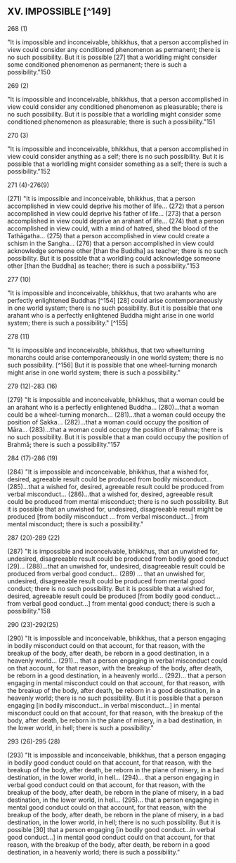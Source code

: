## XV. IMPOSSIBLE [^149]

268 (1)

"It is impossible and inconceivable, bhikkhus, that a person accomplished in view could consider any conditioned phenomenon as permanent; there is no such possibility. But it is possible [27] that a worldling might consider some conditioned phenomenon as permanent; there is such a possibility."150

269 (2)

"It is impossible and inconceivable, bhikkhus, that a person accomplished in view could consider any conditioned phenomenon as pleasurable; there is no such possibility. But it is possible that a worldling might consider some conditioned phenomenon as pleasurable; there is such a possibility."151

270 (3)

"It is impossible and inconceivable, bhikkhus, that a person accomplished in view could consider anything as a self; there is no such possibility. But it is possible that a worldling might consider something as a self; there is such a possibility."152

271 (4)-276(9)

(271) "It is impossible and inconceivable, bhikkhus, that a person accomplished in view could deprive his mother of life... (272) that a person accomplished in view could deprive his father of life... (273) that a person accomplished in view could deprive an arahant of life... (274) that a person accomplished in view could, with a mind of hatred, shed the blood of the Tathāgatha... (275) that a person accomplished in view could create a schism in the Sangha... (276) that a person accomplished in view could acknowledge someone other [than the Buddha] as teacher; there is no such possibility. But it is possible that a worldling could acknowledge someone other [than the Buddha] as teacher; there is such a possibility."153

277 (10)

"It is impossible and inconceivable, bhikkhus, that two arahants who are perfectly enlightened Buddhas [^154] [28] could arise contemporaneously in one world system; there is no such possibility. But it is possible that one arahant who is a perfectly enlightened Buddha might arise in one world system; there is such a possibility." [^155]

278 (11)

"It is impossible and inconceivable, bhikkhus, that two wheelturning monarchs could arise contemporaneously in one world system; there is no such possibility. [^156] But it is possible that one wheel-turning monarch might arise in one world system; there is such a possibility."

279 (12)-283 (16)

(279) "It is impossible and inconceivable, bhikkhus, that a woman could be an arahant who is a perfectly enlightened Buddha... (280)...that a woman could be a wheel-turning monarch... (281)...that a woman could occupy the position of Sakka... (282)...that a woman could occupy the position of Māra... (283)...that a woman could occupy the position of Brahma; there is no such possibility. But it is possible that a man could occupy the position of Brahmā; there is such a possibility."157

284 (17)-286 (19)

(284) "It is impossible and inconceivable, bhikkhus, that a wished for, desired, agreeable result could be produced from bodily misconduct... (285)...that a wished for, desired, agreeable result could be produced from verbal misconduct... (286)...that a wished for, desired, agreeable result could be produced from mental misconduct; there is no such possibility. But it is possible that an unwished for, undesired, disagreeable result might be produced [from bodily misconduct ... from verbal misconduct...] from mental misconduct; there is such a possibility."

287 (20)-289 (22)

(287) "It is impossible and inconceivable, bhikkhus, that an unwished for, undesired, disagreeable result could be produced from bodily good conduct [29]... (288)...that an unwished for,
undesired, disagreeable result could be produced from verbal good conduct... (289) ... that an unwished for, undesired, disagreeable result could be produced from mental good conduct; there is no such possibility. But it is possible that a wished for, desired, agreeable result could be produced [from bodily good conduct... from verbal good conduct...] from mental good conduct; there is such a possibility."158

290 (23)-292(25)

(290) "It is impossible and inconceivable, bhikkhus, that a person engaging in bodily misconduct could on that account, for that reason, with the breakup of the body, after death, be reborn in a good destination, in a heavenly world... (291)... that a person engaging in verbal misconduct could on that account, for that reason, with the breakup of the body, after death, be reborn in a good destination, in a heavenly world... (292)... that a person engaging in mental misconduct could on that account, for that reason, with the breakup of the body, after death, be reborn in a good destination, in a heavenly world; there is no such possibility. But it is possible that a person engaging [in bodily misconduct...in verbal misconduct...] in mental misconduct could on that account, for that reason, with the breakup of the body, after death, be reborn in the plane of misery, in a bad destination, in the lower world, in hell; there is such a possibility."

293 (26)-295 (28)

(293) "It is impossible and inconceivable, bhikkhus, that a person engaging in bodily good conduct could on that account, for that reason, with the breakup of the body, after death, be reborn in the plane of misery, in a bad destination, in the lower world, in hell... (294)... that a person engaging in verbal good conduct could on that account, for that reason, with the breakup of the body, after death, be reborn in the plane of misery, in a bad destination, in the lower world, in hell... (295)... that a person engaging in mental good conduct could on that account, for that reason, with the breakup of the body, after death, be reborn in the plane of misery, in a bad destination, in the lower world, in hell; there is no such possibility. But it is possible [30] that a person engaging [in bodily good conduct...in verbal
good conduct...] in mental good conduct could on that account, for that reason, with the breakup of the body, after death, be reborn in a good destination, in a heavenly world; there is such a possibility."


